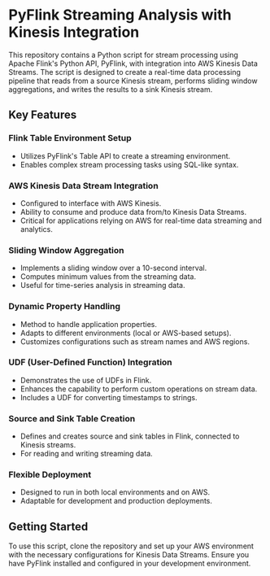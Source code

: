# PyFlink Streaming Analysis with Kinesis Integration

This repository contains a Python script for stream processing using Apache Flink's Python API, PyFlink, with integration into AWS Kinesis Data Streams. The script is designed to create a real-time data processing pipeline that reads from a source Kinesis stream, performs sliding window aggregations, and writes the results to a sink Kinesis stream.

## Key Features

### Flink Table Environment Setup
- Utilizes PyFlink's Table API to create a streaming environment.
- Enables complex stream processing tasks using SQL-like syntax.

### AWS Kinesis Data Stream Integration
- Configured to interface with AWS Kinesis.
- Ability to consume and produce data from/to Kinesis Data Streams.
- Critical for applications relying on AWS for real-time data streaming and analytics.

### Sliding Window Aggregation
- Implements a sliding window over a 10-second interval.
- Computes minimum values from the streaming data.
- Useful for time-series analysis in streaming data.

### Dynamic Property Handling
- Method to handle application properties.
- Adapts to different environments (local or AWS-based setups).
- Customizes configurations such as stream names and AWS regions.

### UDF (User-Defined Function) Integration
- Demonstrates the use of UDFs in Flink.
- Enhances the capability to perform custom operations on stream data.
- Includes a UDF for converting timestamps to strings.

### Source and Sink Table Creation
- Defines and creates source and sink tables in Flink, connected to Kinesis streams.
- For reading and writing streaming data.

### Flexible Deployment
- Designed to run in both local environments and on AWS.
- Adaptable for development and production deployments.

## Getting Started

To use this script, clone the repository and set up your AWS environment with the necessary configurations for Kinesis Data Streams. Ensure you have PyFlink installed and configured in your development environment.



